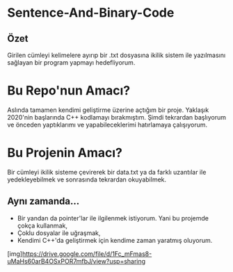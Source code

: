 # Sentence-And-Binary-Code

## Özet
Girilen cümleyi kelimelere ayırıp bir .txt dosyasına ikilik sistem ile yazılmasını sağlayan bir program yapmayı hedefliyorum.

# Bu Repo'nun Amacı?
Aslında tamamen kendimi geliştirme üzerine açtığım bir proje. Yaklaşık 2020'nin başlarında C++ kodlamayı bırakmıştım. Şimdi tekrardan başlıyorum ve önceden yaptıklarımı ve yapabileceklerimi hatırlamaya çalışıyorum.

# Bu Projenin Amacı?
Bir cümleyi ikilik sisteme çevirerek bir data.txt ya da farklı uzantılar ile yedekleyebilmek ve sonrasında tekrardan okuyabilmek.

## Aynı zamanda...
- Bir yandan da pointer'lar ile ilgilenmek istiyorum. Yani bu projemde çokça kullanmak,
- Çoklu dosyalar ile uğraşmak,
- Kendimi C++'da geliştirmek için kendime zaman yaratmış oluyorum.


[img]https://drive.google.com/file/d/1Fc_mFmas8-uMaHs60arB4OSxPOR7mfbJ/view?usp=sharing
